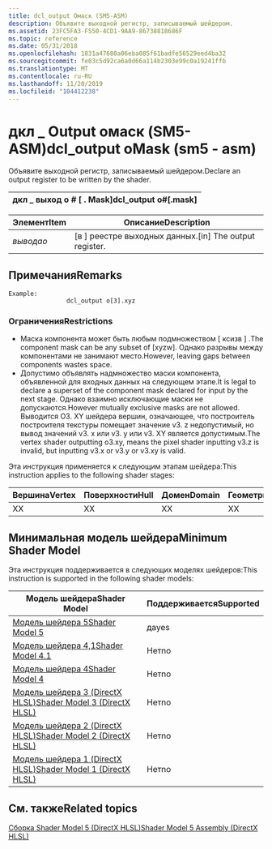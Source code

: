 ```yaml
---
title: dcl_output Омаск (SM5-ASM)
description: Объявите выходной регистр, записываемый шейдером.
ms.assetid: 23FC5FA3-F550-4CD1-9AA9-86738818686F
ms.topic: reference
ms.date: 05/31/2018
ms.openlocfilehash: 1831a47680a06eba085f61badfe56529eed4ba32
ms.sourcegitcommit: fe03c5d92ca6a0d66a114b2303e99c0a19241ffb
ms.translationtype: MT
ms.contentlocale: ru-RU
ms.lasthandoff: 11/20/2019
ms.locfileid: "104412238"
---
```

# <a name="dcl_output-omask-sm5---asm"></a><span data-ttu-id="d9589-103">дкл \_ Output омаск (SM5-ASM)</span><span class="sxs-lookup"><span data-stu-id="d9589-103">dcl\_output oMask (sm5 - asm)</span></span>

<span data-ttu-id="d9589-104">Объявите выходной регистр, записываемый шейдером.</span><span class="sxs-lookup"><span data-stu-id="d9589-104">Declare an output register to be written by the shader.</span></span>



| <span data-ttu-id="d9589-105">дкл \_ выход o \# \[ . Mask\]</span><span class="sxs-lookup"><span data-stu-id="d9589-105">dcl\_output o\#\[.mask\]</span></span> |
|--------------------------|



 



| <span data-ttu-id="d9589-106">Элемент</span><span class="sxs-lookup"><span data-stu-id="d9589-106">Item</span></span>                                                   | <span data-ttu-id="d9589-107">Описание</span><span class="sxs-lookup"><span data-stu-id="d9589-107">Description</span></span>                            |
|--------------------------------------------------------|----------------------------------------|
| <span data-ttu-id="d9589-108"><span id="o"></span><span id="O"></span>*вывода*</span><span class="sxs-lookup"><span data-stu-id="d9589-108"><span id="o"></span><span id="O"></span>*o*</span></span><br/> | <span data-ttu-id="d9589-109">\[в \] реестре выходных данных.</span><span class="sxs-lookup"><span data-stu-id="d9589-109">\[in\] The output register.</span></span><br/> |



 

## <a name="remarks"></a><span data-ttu-id="d9589-110">Примечания</span><span class="sxs-lookup"><span data-stu-id="d9589-110">Remarks</span></span>


```
Example:
                dcl_output o[3].xyz
```



### <a name="restrictions"></a><span data-ttu-id="d9589-111">Ограничения</span><span class="sxs-lookup"><span data-stu-id="d9589-111">Restrictions</span></span>

-   <span data-ttu-id="d9589-112">Маска компонента может быть любым подмножеством \[ ксизв \] .</span><span class="sxs-lookup"><span data-stu-id="d9589-112">The component mask can be any subset of \[xyzw\].</span></span> <span data-ttu-id="d9589-113">Однако разрывы между компонентами не занимают место.</span><span class="sxs-lookup"><span data-stu-id="d9589-113">However, leaving gaps between components wastes space.</span></span>
-   <span data-ttu-id="d9589-114">Допустимо объявлять надмножество маски компонента, объявленной для входных данных на следующем этапе.</span><span class="sxs-lookup"><span data-stu-id="d9589-114">It is legal to declare a superset of the component mask declared for input by the next stage.</span></span> <span data-ttu-id="d9589-115">Однако взаимно исключающие маски не допускаются.</span><span class="sxs-lookup"><span data-stu-id="d9589-115">However mutually exclusive masks are not allowed.</span></span> <span data-ttu-id="d9589-116">Выводится O3. XY шейдера вершин, означающее, что построитель построителя текстуры помещает значение v3. z недопустимый, но вывод значений v3. x или v3. y или v3. XY является допустимым.</span><span class="sxs-lookup"><span data-stu-id="d9589-116">The vertex shader outputting o3.xy, means the pixel shader inputting v3.z is invalid, but inputting v3.x or v3.y or v3.xy is valid.</span></span>

<span data-ttu-id="d9589-117">Эта инструкция применяется к следующим этапам шейдера:</span><span class="sxs-lookup"><span data-stu-id="d9589-117">This instruction applies to the following shader stages:</span></span>



| <span data-ttu-id="d9589-118">Вершина</span><span class="sxs-lookup"><span data-stu-id="d9589-118">Vertex</span></span> | <span data-ttu-id="d9589-119">Поверхности</span><span class="sxs-lookup"><span data-stu-id="d9589-119">Hull</span></span> | <span data-ttu-id="d9589-120">Домен</span><span class="sxs-lookup"><span data-stu-id="d9589-120">Domain</span></span> | <span data-ttu-id="d9589-121">Геометрия</span><span class="sxs-lookup"><span data-stu-id="d9589-121">Geometry</span></span> | <span data-ttu-id="d9589-122">Пиксель</span><span class="sxs-lookup"><span data-stu-id="d9589-122">Pixel</span></span> | <span data-ttu-id="d9589-123">Вычисления</span><span class="sxs-lookup"><span data-stu-id="d9589-123">Compute</span></span> |
|--------|------|--------|----------|-------|---------|
| <span data-ttu-id="d9589-124">X</span><span class="sxs-lookup"><span data-stu-id="d9589-124">X</span></span>      | <span data-ttu-id="d9589-125">X</span><span class="sxs-lookup"><span data-stu-id="d9589-125">X</span></span>    | <span data-ttu-id="d9589-126">X</span><span class="sxs-lookup"><span data-stu-id="d9589-126">X</span></span>      | <span data-ttu-id="d9589-127">X</span><span class="sxs-lookup"><span data-stu-id="d9589-127">X</span></span>        | <span data-ttu-id="d9589-128">X</span><span class="sxs-lookup"><span data-stu-id="d9589-128">X</span></span>     |         |



 

## <a name="minimum-shader-model"></a><span data-ttu-id="d9589-129">Минимальная модель шейдера</span><span class="sxs-lookup"><span data-stu-id="d9589-129">Minimum Shader Model</span></span>

<span data-ttu-id="d9589-130">Эта инструкция поддерживается в следующих моделях шейдеров:</span><span class="sxs-lookup"><span data-stu-id="d9589-130">This instruction is supported in the following shader models:</span></span>



| <span data-ttu-id="d9589-131">Модель шейдера</span><span class="sxs-lookup"><span data-stu-id="d9589-131">Shader Model</span></span>                                              | <span data-ttu-id="d9589-132">Поддерживается</span><span class="sxs-lookup"><span data-stu-id="d9589-132">Supported</span></span> |
|-----------------------------------------------------------|-----------|
| [<span data-ttu-id="d9589-133">Модель шейдера 5</span><span class="sxs-lookup"><span data-stu-id="d9589-133">Shader Model 5</span></span>](d3d11-graphics-reference-sm5.md)        | <span data-ttu-id="d9589-134">да</span><span class="sxs-lookup"><span data-stu-id="d9589-134">yes</span></span>       |
| [<span data-ttu-id="d9589-135">Модель шейдера 4,1</span><span class="sxs-lookup"><span data-stu-id="d9589-135">Shader Model 4.1</span></span>](dx-graphics-hlsl-sm4.md)              | <span data-ttu-id="d9589-136">Нет</span><span class="sxs-lookup"><span data-stu-id="d9589-136">no</span></span>        |
| [<span data-ttu-id="d9589-137">Модель шейдера 4</span><span class="sxs-lookup"><span data-stu-id="d9589-137">Shader Model 4</span></span>](dx-graphics-hlsl-sm4.md)                | <span data-ttu-id="d9589-138">Нет</span><span class="sxs-lookup"><span data-stu-id="d9589-138">no</span></span>        |
| [<span data-ttu-id="d9589-139">Модель шейдера 3 (DirectX HLSL)</span><span class="sxs-lookup"><span data-stu-id="d9589-139">Shader Model 3 (DirectX HLSL)</span></span>](dx-graphics-hlsl-sm3.md) | <span data-ttu-id="d9589-140">Нет</span><span class="sxs-lookup"><span data-stu-id="d9589-140">no</span></span>        |
| [<span data-ttu-id="d9589-141">Модель шейдера 2 (DirectX HLSL)</span><span class="sxs-lookup"><span data-stu-id="d9589-141">Shader Model 2 (DirectX HLSL)</span></span>](dx-graphics-hlsl-sm2.md) | <span data-ttu-id="d9589-142">Нет</span><span class="sxs-lookup"><span data-stu-id="d9589-142">no</span></span>        |
| [<span data-ttu-id="d9589-143">Модель шейдера 1 (DirectX HLSL)</span><span class="sxs-lookup"><span data-stu-id="d9589-143">Shader Model 1 (DirectX HLSL)</span></span>](dx-graphics-hlsl-sm1.md) | <span data-ttu-id="d9589-144">Нет</span><span class="sxs-lookup"><span data-stu-id="d9589-144">no</span></span>        |



 

## <a name="related-topics"></a><span data-ttu-id="d9589-145">См. также</span><span class="sxs-lookup"><span data-stu-id="d9589-145">Related topics</span></span>

<dl> <dt>

[<span data-ttu-id="d9589-146">Сборка Shader Model 5 (DirectX HLSL)</span><span class="sxs-lookup"><span data-stu-id="d9589-146">Shader Model 5 Assembly (DirectX HLSL)</span></span>](shader-model-5-assembly--directx-hlsl-.md)
</dt> </dl>

 

 





